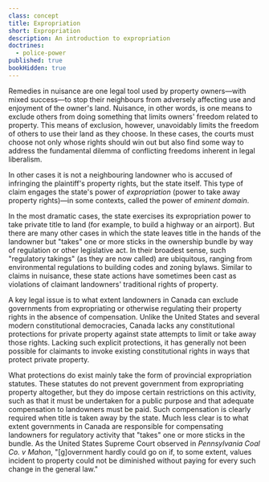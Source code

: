 ```yaml
---
class: concept
title: Expropriation
short: Expropriation
description: An introduction to expropriation
doctrines:
  - police-power
published: true
bookHidden: true
---
```


Remedies in nuisance are one legal tool used by property owners—with mixed success—to stop their neighbours from adversely affecting use and enjoyment of the owner's land. Nuisance, in other words, is one means to exclude others from doing something that limits owners' freedom related to property. This means of exclusion, however, unavoidably limits the freedom of others to use their land as they choose. In these cases, the courts must choose not only whose rights should win out but also find some way to address the fundamental dilemma of conflicting freedoms inherent in legal liberalism. 

In other cases it is not a neighbouring landowner who is accused of infringing the plaintiff's property rights, but the state itself. This type of claim engages the state's power of *expropriation* (power to take away property rights)—in some contexts, called the power of *eminent domain*.  

In the most dramatic cases, the state exercises its expropriation power to take private title to land (for example, to build a highway or an airport). But there are many other cases in which the state leaves title in the hands of the landowner but "takes" one or more sticks in the ownership bundle by way of regulation or other legislative act. In their broadest sense, such "regulatory takings" (as they are now called) are ubiquitous, ranging from environmental regulations to building codes and zoning bylaws. Similar to claims in nuisance, these state actions have sometimes been cast as violations of claimant landowners' traditional rights of property.

A key legal issue is to what extent landowners in Canada can exclude governments from expropriating or otherwise regulating their property rights in the absence of compensation. Unlike the United States and several modern constitutional democracies, Canada lacks any constitutional protections for private property against state attempts to limit or take away those rights. Lacking such explicit protections, it has generally not been possible for claimants to invoke existing constitutional rights in ways that protect private property. 

What protections do exist mainly take the form of provincial expropriation statutes. These statutes do not prevent government from expropriating property altogether, but they do impose certain restrictions on this activity, such as that it must be undertaken for a public purpose and that adequate compensation to landowners must be paid. Such compensation is clearly required when title is taken away by the state. Much less clear is to what extent governments in Canada are responsible for compensating landowners for regulatory activity that "takes" one or more sticks in the bundle. As the United States Supreme Court observed in *Pennsylvania Coal Co. v Mahon*, "[g]overnment hardly could go on if, to some extent, values incident to property could not be diminished without paying for every such change in the general law."

